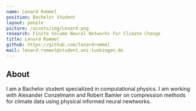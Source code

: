 ```yaml
---
name: Lenard Rommel
position: Bachelor Student
layout: people
picture: /assets/img/Lenard.png
research: Finite Volume Neural Networks for Climate Change
title: Lenard Rommel
github: https://github.com/lenardrommel
mail: lenard.rommel@student.uni-tuebingen.de
---
```


## About

I am a Bachelor student specialized in computational physics. I am working with Alexander Conzelmann and Robert Bamler on compression methods for climate data using physical informed neural newtworks. 
